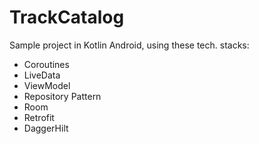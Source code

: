 # TrackCatalog
Sample project in Kotlin Android, using these tech. stacks:
- Coroutines
- LiveData
- ViewModel
- Repository Pattern
- Room
- Retrofit
- DaggerHilt
